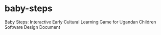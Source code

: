 # baby-steps
Baby Steps: Interactive Early Cultural Learning Game for Ugandan Children Software Design Document
